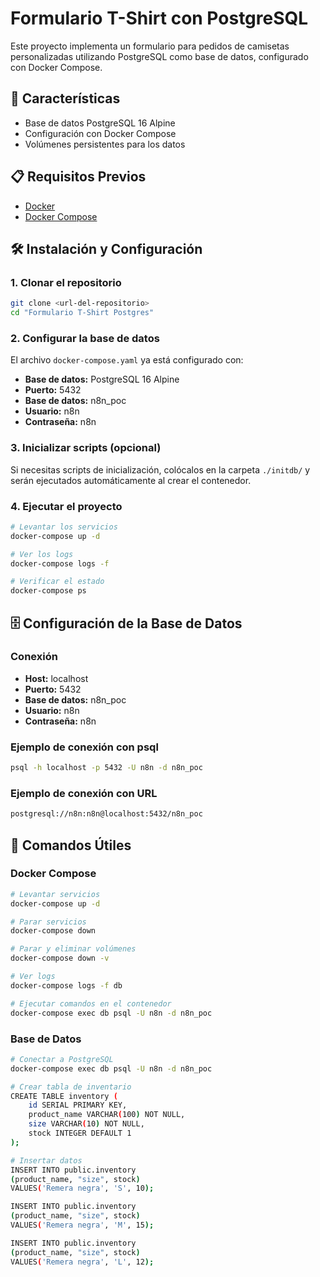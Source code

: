 # Formulario T-Shirt con PostgreSQL

Este proyecto implementa un formulario para pedidos de camisetas personalizadas utilizando PostgreSQL como base de datos, configurado con Docker Compose.

## 🚀 Características

- Base de datos PostgreSQL 16 Alpine
- Configuración con Docker Compose
- Volúmenes persistentes para los datos

## 📋 Requisitos Previos

- [Docker](https://www.docker.com/get-started)
- [Docker Compose](https://docs.docker.com/compose/install/)

## 🛠️ Instalación y Configuración

### 1. Clonar el repositorio

```bash
git clone <url-del-repositorio>
cd "Formulario T-Shirt Postgres"
```

### 2. Configurar la base de datos

El archivo `docker-compose.yaml` ya está configurado con:

- **Base de datos:** PostgreSQL 16 Alpine
- **Puerto:** 5432
- **Base de datos:** n8n_poc
- **Usuario:** n8n
- **Contraseña:** n8n

### 3. Inicializar scripts (opcional)

Si necesitas scripts de inicialización, colócalos en la carpeta `./initdb/` y serán ejecutados automáticamente al crear el contenedor.

### 4. Ejecutar el proyecto

```bash
# Levantar los servicios
docker-compose up -d

# Ver los logs
docker-compose logs -f

# Verificar el estado
docker-compose ps
```

## 🗄️ Configuración de la Base de Datos

### Conexión

- **Host:** localhost
- **Puerto:** 5432
- **Base de datos:** n8n_poc
- **Usuario:** n8n
- **Contraseña:** n8n

### Ejemplo de conexión con psql

```bash
psql -h localhost -p 5432 -U n8n -d n8n_poc
```

### Ejemplo de conexión con URL

```bash
postgresql://n8n:n8n@localhost:5432/n8n_poc
```

## 🔧 Comandos Útiles

### Docker Compose

```bash
# Levantar servicios
docker-compose up -d

# Parar servicios
docker-compose down

# Parar y eliminar volúmenes
docker-compose down -v

# Ver logs
docker-compose logs -f db

# Ejecutar comandos en el contenedor
docker-compose exec db psql -U n8n -d n8n_poc
```

### Base de Datos

```bash
# Conectar a PostgreSQL
docker-compose exec db psql -U n8n -d n8n_poc

# Crear tabla de inventario
CREATE TABLE inventory (
    id SERIAL PRIMARY KEY,
    product_name VARCHAR(100) NOT NULL,
    size VARCHAR(10) NOT NULL,
    stock INTEGER DEFAULT 1
);

# Insertar datos
INSERT INTO public.inventory
(product_name, "size", stock)
VALUES('Remera negra', 'S', 10);

INSERT INTO public.inventory
(product_name, "size", stock)
VALUES('Remera negra', 'M', 15);

INSERT INTO public.inventory
(product_name, "size", stock)
VALUES('Remera negra', 'L', 12);
```
